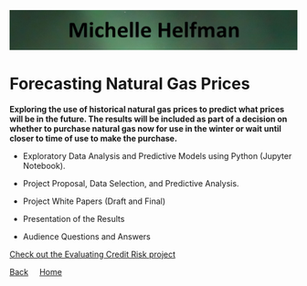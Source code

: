 <link rel="stylesheet" href="/assets/css/main.css">

![michelle_banner](https://github.com/michelle-bh/michelle-bh.github.io/blob/main/images/michelle_banner.jpg?raw=true)

# Forecasting Natural Gas Prices

<div class="group" markdown="1">

<p></p>

**Exploring the use of historical natural gas prices to predict what prices will be in the future.  The results will be included as part of a decision on whether to purchase natural gas now for use in the winter or wait until closer to time of use to make the purchase.**

*	Exploratory Data Analysis and Predictive Models using Python (Jupyter Notebook).

*	Project Proposal, Data Selection, and Predictive Analysis.

*	Project White Papers (Draft and Final)

*	Presentation of the Results

*   Audience Questions and Answers

[Check out the Evaluating Credit Risk project](https://github.com/michelle-bh/michelle-bh.github.io/tree/main/Forecasting-Natural-Gas-Prices)

</div>

<div class="nav" markdown="1">

[Back](../README.md) &nbsp; &nbsp; [Home](https://michelle-bh.github.io/)

</div>

